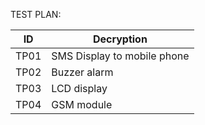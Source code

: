TEST PLAN:

|ID|	Decryption|
|--|--|
|TP01	|SMS Display to mobile phone|
|TP02	|Buzzer alarm|
|TP03	|LCD display|
|TP04	|GSM module|
